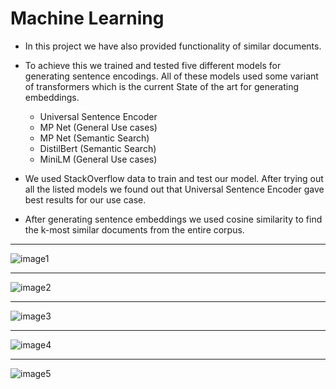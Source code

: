 # Machine Learning

* In this project we have also provided functionality of similar documents.
* To achieve this we trained and tested five different models for generating sentence encodings. All of these models used some variant of transformers which is the current State of the art for generating embeddings. 
    * Universal Sentence Encoder 
    * MP Net (General Use cases)
    * MP Net (Semantic Search)
    * DistilBert (Semantic Search)
    * MiniLM (General Use cases)

* We used StackOverflow data to train and test our model. After trying out all the listed models we found out that Universal Sentence Encoder gave best results for our use case. 
* After generating sentence embeddings we used cosine similarity to find the k-most similar documents from the entire corpus.

*****************************
![image1](https://github.com/as15858/Bubble/blob/main/ML/all-MiniLM-L6-v2.PNG)
************************
![image2](https://github.com/as15858/Bubble/blob/main/ML/all-mpnet-base-v2.PNG)
**********************
![image3](https://github.com/as15858/Bubble/blob/main/ML/multi-qa-distilbert-cos-v1.PNG)
*****************
![image4](https://github.com/as15858/Bubble/blob/main/ML/multi-qa-mpnet-base-dot-v1.PNG)
*****************************
![image5](https://github.com/as15858/Bubble/blob/main/ML/use_projection.PNG)